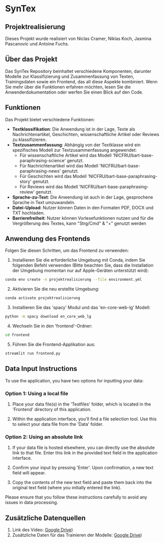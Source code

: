 # SynTex

## Projektrealisierung
Dieses Projekt wurde realisiert von Niclas Cramer, Niklas Koch, Jasmina Pascanovic und Antoine Fuchs.

## Über das Projekt
Das SynTex Repository beinhaltet verschiedene Komponenten, darunter Modelle zur Klassifizierung und Zusammenfassung von Texten, Trainingsdaten sowie ein Frontend, das all diese Aspekte kombiniert. Wenn Sie mehr über die Funktionen erfahren möchten, lesen Sie die Anwenderdokumentation oder werfen Sie einen Blick auf den Code.

## Funktionen
Das Projekt bietet verschiedene Funktionen:
- **Textklassifikation**: Die Anwendung ist in der Lage, Texte als Nachrichtenartikel, Geschichten, wissenschaftliche Artikel oder Reviews zu klassifizieren.
- **Textzusammenfassung**: Abhängig von der Textklasse wird ein spezifisches Modell zur Textzusammenfassung angewendet:
   - Für wissenschaftliche Artikel wird das Modell 'NICFRU/bart-base-paraphrasing-science' genutzt.
   - Für Nachrichtenartikel wird das Modell 'NICFRU/bart-base-paraphrasing-news' genutzt.
   - Für Geschichten wird das Modell 'NICFRU/bart-base-paraphrasing-story' genutzt.
   - Für Reviews wird das Modell 'NICFRU/bart-base-paraphrasing-review' genutzt.
- **Sprache-zu-Text**: Die Anwendung ist auch in der Lage, gesprochene Sprache in Text umzuwandeln.
- **Datei-Upload**: Nutzer können Daten in den Formaten PDF, DOCX und TXT hochladen.
- **Barrierefreiheit**: Nutzer können Vorlesefunktionen nutzen und für die Vergrößerung des Textes, kann "Strg/Cmd" & "+" genutzt werden

## Anwendung des Frontends
Folgen Sie diesen Schritten, um das Frontend zu verwenden: 

1. Installieren Sie die erforderliche Umgebung mit Conda, indem Sie folgenden Befehl verwenden (Bitte beachten Sie, dass die Installation der Umgebung momentan nur auf Apple-Geräten unterstützt wird):
```bash
conda env create -n projektrealisierung --file environment.yml
```
2. Aktivieren Sie die neu erstellte Umgebung:
```bash
conda activate projektrealisierung
```
3. Installieren Sie das 'spacy' Modul und das 'en-core-web-lg' Modell:
```bash
python -m spacy download en_core_web_lg
```
4. Wechseln Sie in den 'frontend'-Ordner:
```bash
cd frontend
```
5. Führen Sie die Frontend-Applikation aus:
```bash
streamlit run frontend.py
```
## Data Input Instructions

To use the application, you have two options for inputting your data:

### Option 1: Using a local file

1. Place your data file(s) in the 'Testfiles' folder, which is located in the 'Frontend' directory of this application.

2. Within the application interface, you'll find a file selection tool. Use this to select your data file from the 'Data' folder.

### Option 2: Using an absolute link

1. If your data file is hosted elsewhere, you can directly use the absolute link to that file. Enter this link in the provided text field in the application interface.

2. Confirm your input by pressing 'Enter'. Upon confirmation, a new text field will appear.

3. Copy the contents of the new text field and paste them back into the original text field (where you initially entered the link).

Please ensure that you follow these instructions carefully to avoid any issues in data processing. 

## Zusätzliche Datenquellen
1. Link des Video: [Google Drive]([https://drive.google.com/drive/folders/1U2q4z6XP3N9xWHxIQZvQXp1SV8ZtrY0u?usp=drive_link))
2. Zusätzliche Daten für das Trainieren der Modelle: [Google Drive]([https://drive.google.com/drive/folders/1CZcYKUTOFnr5zN2p7uIocDPDbHviwu7R?usp=drive_link))


